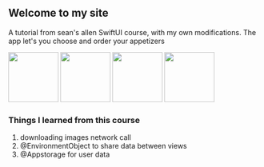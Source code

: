 ## Welcome to my site

<p> A tutorial from sean's allen SwiftUI course, with my own modifications. The app let's you choose and order your appetizers</p>

<p float="left">
  <img src="https://user-images.githubusercontent.com/19821123/104828800-09766180-583b-11eb-8ed0-fcb61f4cfd1b.png" width="100" />
  <img src="https://user-images.githubusercontent.com/19821123/104828805-12673300-583b-11eb-91e1-a56ff720860a.png" width="100" /> 
  <img src="https://user-images.githubusercontent.com/19821123/104828811-18f5aa80-583b-11eb-87d0-bb8500a9fd30.png" width="100" />
  <img src="https://user-images.githubusercontent.com/19821123/104828789-febbcc80-583a-11eb-9a16-68f8bbbbb393.png" width="100" />
</p>

### Things I learned from this course
<ol>
  <li>downloading images network call</li>
  <li>@EnvironmentObject to share data between views</li>
  <li>@Appstorage for user data</li>
